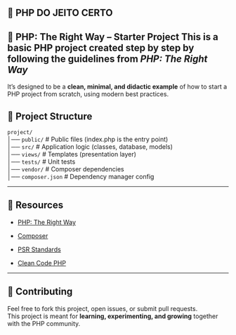 ## 🔹 PHP DO JEITO CERTO

## 🚀 PHP: The Right Way – Starter Project This is a **basic PHP project** created step by step by following the guidelines from *PHP: The Right Way*  
It’s designed to be a **clean, minimal, and didactic example** of how to start a PHP project from scratch, using modern best practices.

## 📂 Project Structure

`project/`  
│── `public/` # Public files (index.php is the entry point)  
│── `src/` # Application logic (classes, database, models)  
│── `views/` # Templates (presentation layer)  
│── `tests/` # Unit tests  
│── `vendor/` # Composer dependencies  
│── `composer.json` # Dependency manager config


----------

## 📖 Resources

-   [PHP: The Right Way](https://phptherightway.com/)
    
-   [Composer](https://getcomposer.org/)
    
-   [PSR Standards](https://www.php-fig.org/psr/)
    
-   [Clean Code PHP](https://github.com/jupeter/clean-code-php)
    

----------

## 🤝 Contributing

Feel free to fork this project, open issues, or submit pull requests.  
This project is meant for **learning, experimenting, and growing** together with the PHP community.

